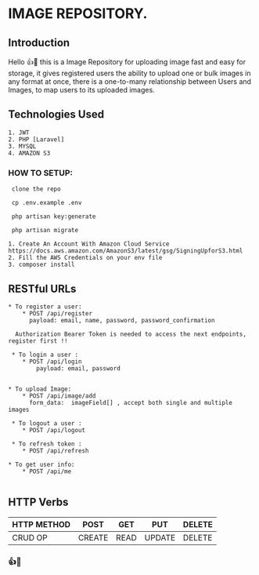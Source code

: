 # IMAGE REPOSITORY.

## Introduction

Hello :+1::sparkling_heart:	 this is a Image Repository for uploading image fast and easy for storage, it gives  registered users the ability to upload one or bulk images in any format at once, there is a one-to-many relationship between Users and Images, to map users to its uploaded images.


## Technologies Used
```
1. JWT
2. PHP [Laravel]
3. MYSQL
4. AMAZON S3

```


### HOW TO SETUP:

```
 clone the repo
```
```
 cp .env.example .env
```
```
 php artisan key:generate
```
```
 php artisan migrate
```
```
1. Create An Account With Amazon Cloud Service  https://docs.aws.amazon.com/AmazonS3/latest/gsg/SigningUpforS3.html
2. Fill the AWS Credentials on your env file
3. composer install
```

## RESTful URLs
```
* To register a user:
    * POST /api/register
      payload: email, name, password, password_confirmation

  Authorization Bearer Token is needed to access the next endpoints,  register first !!

 * To login a user :
    * POST /api/login
        payload: email, password


* To upload Image:
    * POST /api/image/add
      form_data:  imageField[] , accept both single and multiple images
     
 * To logout a user :
    * POST /api/logout

 * To refresh token :
    * POST /api/refresh
  
* To get user info:
    * POST /api/me
    
```

## HTTP Verbs

| HTTP METHOD | POST            | GET       | PUT         | DELETE |
| ----------- | --------------- | --------- | ----------- | ------ |
| CRUD OP     | CREATE          | READ      | UPDATE      | DELETE |

### :+1::sparkling_heart:	
